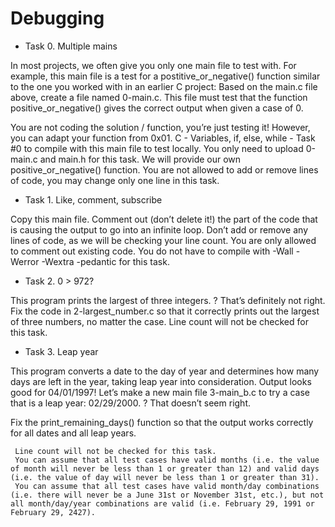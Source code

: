 # Debugging

- Task 0. Multiple mains

In most projects, we often give you only one main file to test with. For example, this main file is a test for a postitive_or_negative() function similar to the one you worked with in an earlier C project:
Based on the main.c file above, create a file named 0-main.c. This file must test that the function positive_or_negative() gives the correct output when given a case of 0.

You are not coding the solution / function, you’re just testing it! However, you can adapt your function from 0x01. C - Variables, if, else, while - Task #0 to compile with this main file to test locally.
     You only need to upload 0-main.c and main.h for this task. We will provide our own positive_or_negative() function.
     You are not allowed to add or remove lines of code, you may change only one line in this task.

- Task 1. Like, comment, subscribe

Copy this main file. Comment out (don’t delete it!) the part of the code that is causing the output to go into an infinite loop.
     Don’t add or remove any lines of code, as we will be checking your line count. You are only allowed to comment out existing code.
     You do not have to compile with -Wall -Werror -Wextra -pedantic for this task.

- Task 2. 0 > 972?

This program prints the largest of three integers.
? That’s definitely not right.
Fix the code in 2-largest_number.c so that it correctly prints out the largest of three numbers, no matter the case.
     Line count will not be checked for this task.

- Task 3. Leap year

This program converts a date to the day of year and determines how many days are left in the year, taking leap year into consideration.
Output looks good for 04/01/1997! Let’s make a new main file 3-main_b.c to try a case that is a leap year: 02/29/2000.
? That doesn’t seem right.

Fix the print_remaining_days() function so that the output works correctly for all dates and all leap years.

     Line count will not be checked for this task.
     You can assume that all test cases have valid months (i.e. the value of month will never be less than 1 or greater than 12) and valid days (i.e. the value of day will never be less than 1 or greater than 31).
     You can assume that all test cases have valid month/day combinations (i.e. there will never be a June 31st or November 31st, etc.), but not all month/day/year combinations are valid (i.e. February 29, 1991 or February 29, 2427).
